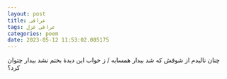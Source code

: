 ```yaml
---
layout: post
title: عراقی
tags: عراقی غزل
categories: poem
date: 2023-05-12 11:53:02.085175
---
```


چنان نالیدم از شوقش که شد بیدار همسایه / ز خواب این دیدهٔ بختم نشد بیدار چتوان کرد؟